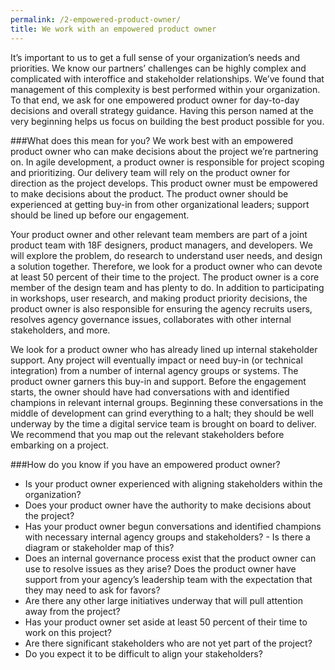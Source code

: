 ```yaml
---
permalink: /2-empowered-product-owner/
title: We work with an empowered product owner
---
```

It’s important to us to get a full sense of your organization’s needs and priorities. We know our partners’ challenges can be highly complex and complicated with interoffice and stakeholder relationships. We’ve found that management of this complexity is best performed within your organization. To that end, we ask for one empowered product owner for day-to-day decisions and overall strategy guidance. Having this person named at the very beginning helps us focus on building the best product possible for you. 

###What does this mean for you?
We work best with an empowered product owner who can make decisions about the project we’re partnering on. In agile development, a product owner is responsible for project scoping and prioritizing. Our delivery team will rely on the product owner for direction as the project develops. This product owner must be empowered to make decisions about the product. The product owner should be experienced at getting buy-in from other organizational leaders; support should be lined up before our engagement. 

Your product owner and other relevant team members are part of a joint product team with 18F designers, product managers, and developers. We will explore the problem, do research to understand user needs, and design a solution together. Therefore, we look for a product owner who can devote at least 50 percent of their time to the project. The product owner is a core member of the design team and has plenty to do. In addition to participating in workshops, user research, and making product priority decisions, the product owner is also responsible for ensuring the agency recruits users, resolves agency governance issues, collaborates with other internal stakeholders, and more. 

We look for a product owner who has already lined up internal stakeholder support. Any project will eventually impact or need buy-in (or technical integration) from a number of internal agency groups or systems. The product owner garners this buy-in and support. Before the engagement starts, the owner should have had conversations with and identified champions in relevant internal groups. Beginning these conversations in the middle of development can grind everything to a halt; they should be well underway by the time a digital service team is brought on board to deliver. We recommend that you map out the relevant stakeholders before embarking on a project.

###How do you know if you have an empowered product owner? 
- Is your product owner experienced with aligning stakeholders within the organization? 
- Does your product owner have the authority to make decisions about the project?
- Has your product owner begun conversations and identified champions with necessary internal agency groups and stakeholders? - Is there a diagram or stakeholder map of this? 
- Does an internal governance process exist that the product owner can use to resolve issues as they arise? Does the product owner have support from your agency’s leadership team with the expectation that they may need to ask for favors?
- Are there any other large initiatives underway that will pull attention away from the project? 
- Has your product owner set aside at least 50 percent of their time to work on this project?
- Are there significant stakeholders who are not yet part of the project?
- Do you expect it to be difficult to align your stakeholders? 
